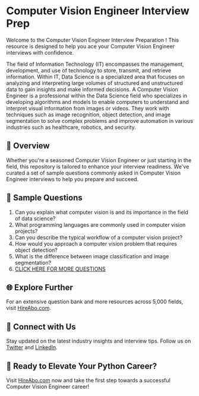 # Computer Vision Engineer Interview Prep

Welcome to the Computer Vision Engineer Interview Preparation ! This resource is designed to help you ace your Computer Vision Engineer interviews with confidence.

The field of Information Technology (IT) encompasses the management, development, and use of technology to store, transmit, and retrieve information. Within IT, Data Science is a specialized area that focuses on analyzing and interpreting large volumes of structured and unstructured data to gain insights and make informed decisions. A Computer Vision Engineer is a professional within the Data Science field who specializes in developing algorithms and models to enable computers to understand and interpret visual information from images or videos. They work with techniques such as image recognition, object detection, and image segmentation to solve complex problems and improve automation in various industries such as healthcare, robotics, and security.

## 🚀 Overview

Whether you're a seasoned Computer Vision Engineer or just starting in the field, this repository is tailored to enhance your interview readiness. We've curated a set of sample questions commonly asked in Computer Vision Engineer interviews to help you prepare and succeed.

## 📝 Sample Questions

1. Can you explain what computer vision is and its importance in the field of data science?
2. What programming languages are commonly used in computer vision projects?
3. Can you describe the typical workflow of a computer vision project?
4. How would you approach a computer vision problem that requires object detection?
5. What is the difference between image classification and image segmentation?
6. [CLICK HERE FOR MORE QUESTIONS](https://hireabo.com/job/0_3_18/Computer%20Vision%20Engineer)

## 🌐 Explore Further

For an extensive question bank and more resources across 5,000 fields, visit [HireAbo.com](https://www.hireabo.com).

## 📱 Connect with Us

Stay updated on the latest industry insights and interview tips. Follow us on [Twitter](https://twitter.com/hireabo) and [LinkedIn](https://www.linkedin.com/in/hire-abo-3609972a8/).

## 🚀 Ready to Elevate Your Python Career?

Visit [HireAbo.com](https://www.hireabo.com) now and take the first step towards a successful Computer Vision Engineer career!